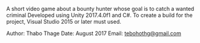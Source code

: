 A short video game about a bounty hunter whose goal is to catch a wanted criminal
Developed using Unity 2017.4.0f1 and C#.
To create a build for the project, Visual Studio 2015 or later must used.

Author: Thabo Thage
Date: August 2017
Email: tebohothg@gmail.com
